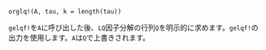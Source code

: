 ```
orglq!(A, tau, k = length(tau))
```

`gelqf!`を`A`に呼び出した後、`LQ`因子分解の行列`Q`を明示的に求めます。`gelqf!`の出力を使用します。`A`は`Q`で上書きされます。
